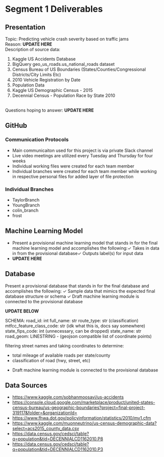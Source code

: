 # Segment 1 Deliverables

## Presentation
Topic: Predicting vehicle crash severity based on traffic jams
</br>Reason: **UPDATE HERE**
</br>Description of source data: 
1. Kaggle US Accidents Database
2. BigQuery geo_us_roads.us_national_roads dataset
3. Census Bureau of US Boundaries (States/Counties/Congressional Districts/City Limits Etc)
4. 2010 Vehicle Registration by Date
5. Population Data
6. Kaggle US Demographic Census - 2015
7. Decennial Census - Population Race by State 2010

</br>Questions hoping to answer: **UPDATE HERE**

## GitHub

### Communication Protocols
- Main communicaiton used for this project is via private Slack channel
- Live video meetings are utilized every Tuesday and Thursday for four weeks
- Individual working files were created for each team member
- Individual branches were created for each team member while working in respective personal files for added layer of file protection

### Individual Branches
- TaylorBranch
- YoungBranch
- colin_branch
- frost

## Machine Learning Model
- Present a provisional machine learning model that stands in for the final machine learning model and accomplishes the following:✓ Takes in data in from the provisional database✓ Outputs label(s) for input data 
- **UPDATE HERE**

## Database
Present a provisional database that stands in for the final database and accomplishes the following: ✓ Sample data that mimics the expected final database structure or schema 
✓ Draft machine learning module is connected to the provisional database 

**UPDATE BELOW**

SCHEMA:
road_id: int
full_name: str
route_type: str (classification)
mtfcc_feature_class_code: str (idk what this is, docs say somewhere)
state_fips_code: int (unnecessary, can be dropped)
state_name: str
road_geom: LINESTRING -  (geojson compatible list of coordinate points)

filtering street names and taking coordinates to determine:
* total mileage of available roads per state/county
* classification of road (hwy, street, etc)
 
- Draft machine learning module is connected to the provisional database

## Data Sources
- https://www.kaggle.com/sobhanmoosavi/us-accidents
- https://console.cloud.google.com/marketplace/product/united-states-census-bureau/us-geographic-boundaries?project=final-project-319117&folder=&organizationId=
- https://www.fhwa.dot.gov/policyinformation/statistics/2010/mv1.cfm
- https://www.kaggle.com/muonneutrino/us-census-demographic-data?select=acs2015_county_data.csv
- https://data.census.gov/cedsci/table?q=population&tid=DECENNIALCD1162010.P8
- https://data.census.gov/cedsci/table?q=population&tid=DECENNIALCD1162010.P3
